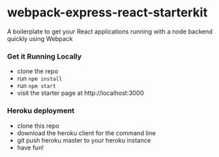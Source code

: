 # webpack-express-react-starterkit
A boilerplate to get your React applications running with a node backend quickly using Webpack

### Get it Running Locally
* clone the repo
* run `npm install`
* run `npm start`
* visit the starter page at http://localhost:3000


### Heroku deployment
* clone this repo
* download the heroku client for the command line
* git push heroku master to your heroku instance
* have fun!
